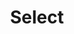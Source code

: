 ---
category: Components
component:
  status: ready
  package: usa-select
  dependencies:
lead: A select component allows users to choose one option from a temporary modal menu.
permalink: /components/select/
redirect_from:
  - /form-controls/07-dropdown/
subnav:
- text: Preview
  href: '#select-preview'
- text: Code
  href: '#select-code'
- text: Guidance
  href: '#select-guidance'
- text: Package
  href: '#select-package'
title: Select
---